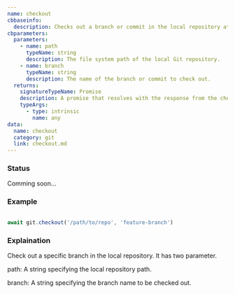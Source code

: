 ```yaml
---
name: checkout
cbbaseinfo:
  description: Checks out a branch or commit in the local repository at the given path.
cbparameters:
  parameters:
    - name: path
      typeName: string
      description: The file system path of the local Git repository.
    - name: branch
      typeName: string
      description: The name of the branch or commit to check out.
  returns:
    signatureTypeName: Promise
    description: A promise that resolves with the response from the checkout event.
    typeArgs:
      - type: intrinsic
        name: any
data:
  name: checkout
  category: git
  link: checkout.md
---
```

<CBBaseInfo/> 
 <CBParameters/>

### Status 

Comming soon...


### Example 

```js 

await git.checkout('/path/to/repo', 'feature-branch')

```

### Explaination

Check out a specific branch in the local repository. It has two parameter.

path: A string specifying the local repository path.

branch: A string specifying the branch name to be checked out.